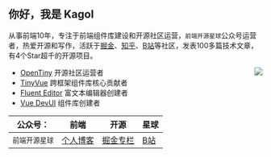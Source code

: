 ## 你好，我是 Kagol

从事前端10年，专注于前端组件库建设和开源社区运营，`前端开源星球`公众号运营者，热爱开源和写作，活跃于[掘金](https://juejin.cn/user/1504599026445150)、[知乎](https://www.zhihu.com/people/kagol)、[B站](https://space.bilibili.com/397616336)等社区，发表100多篇技术文章，有4个Star超千的开源项目。

<img align="right" src="https://github-readme-stats.vercel.app/api?username=kagol&show_icons=true" />

- [OpenTiny](https://github.com/opentiny) 开源社区运营者
- [TinyVue](https://github.com/opentiny/tiny-vue) 跨框架组件库核心贡献者
- [Fluent Editor](https://github.com/opentiny/fluent-editor) 富文本编辑器创建者
- [Vue DevUI](https://github.com/DevCloudFE/vue-devui) 组件库创建者

| 公众号： | 前端 | 开源 | 星球 |
| -- | -- | -- | -- |
| `前端开源星球` | [个人博客](https://kagol.github.io/blogs) | [掘金专栏](https://juejin.cn/user/1504599026445150) | [B站](https://space.bilibili.com/397616336) |
